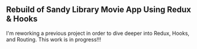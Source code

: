 ## Rebuild of Sandy Library Movie App Using Redux & Hooks
I'm reworking a previous project in order to dive deeper into Redux, Hooks, and Routing. This work is in progress!!!
